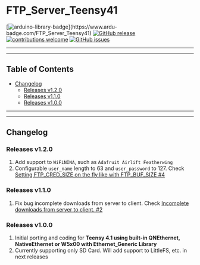 # FTP_Server_Teensy41


[![arduino-library-badge](https://www.ardu-badge.com/badge/FTP_Server_Teensy41.svg?)](https://www.ardu-badge.com/FTP_Server_Teensy41)
[![GitHub release](https://img.shields.io/github/release/khoih-prog/FTP_Server_Teensy41.svg)](https://github.com/khoih-prog/FTP_Server_Teensy41/releases)
[![contributions welcome](https://img.shields.io/badge/contributions-welcome-brightgreen.svg?style=flat)](#Contributing)
[![GitHub issues](https://img.shields.io/github/issues/khoih-prog/FTP_Server_Teensy41.svg)](http://github.com/khoih-prog/FTP_Server_Teensy41/issues)

---
---

## Table of Contents


* [Changelog](#changelog)
  * [Releases v1.2.0](#releases-v120)
  * [Releases v1.1.0](#releases-v110)
  * [Releases v1.0.0](#releases-v100)

---
---

## Changelog

### Releases v1.2.0

1. Add support to `WiFiNINA`, such as `Adafruit Airlift Featherwing`
2. Configurable `user_name` length to 63 and `user_password` to 127. Check [Setting FTP_CRED_SIZE on the fly like with FTP_BUF_SIZE #4](https://github.com/khoih-prog/FTP_Server_Teensy41/issues/4)

### Releases v1.1.0

1. Fix bug incomplete downloads from server to client. Check [Incomplete downloads from server to client. #2](https://github.com/khoih-prog/FTP_Server_Teensy41/pull/2)


### Releases v1.0.0

1. Initial porting and coding for **Teensy 4.1 using built-in QNEthernet, NativeEthernet or W5x00 with Ethernet_Generic Library**
2. Currently supporting only SD Card. Will add support to LittleFS, etc. in next releases

